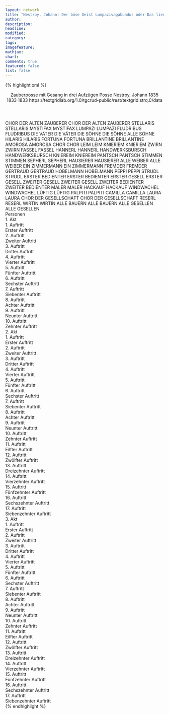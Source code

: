 ```yaml
---
layout: network
title: "Nestroy, Johann: Der böse Geist Lumpazivagabundus oder Das liederliche Kleeblatt (1833)"
author:
description:
headline:
modified:
category:
tags:
imagefeature: 
mathjax: 
chart: 
comments: true
featured: false
list: false
---
```

{% highlight xml %}
<?xml-model href="https://raw.githubusercontent.com/DLiNa/project/master/rules/lina.rnc"?><?xml-model href="https://raw.githubusercontent.com/DLiNa/project/master/rules/lina.sch"?>
<play xmlns="http://lina.digital">
  <header>
    <title>Der böse Geist Lumpazivagabundus oder Das liederliche Kleeblatt</title>
    <subtitle>Zauberposse mit Gesang in drei Aufzügen</subtitle>
    <genretitle>Posse</genretitle>
    <author>Nestroy, Johann</author>
    <date type="print" when="1835">1835</date>
    <date type="premiere" when="1833">1833</date>
    <date type="written" when="1833">1833</date>
    <source>https://textgridlab.org/1.0/tgcrud-public/rest/textgrid:strq.0/data</source>
  </header>
  <personae>
    <character>
      <name>CHOR DER ALTEN ZAUBERER</name>
      <alias xml:id="chor_der_alten_zauberer">
        <name>CHOR DER ALTEN ZAUBERER</name>
      </alias>
    </character>
    <character>
      <name>STELLARIS</name>
      <alias xml:id="stellaris">
        <name>STELLARIS</name>
      </alias>
    </character>
    <character>
      <name>MYSTIFAX</name>
      <alias xml:id="mystifax">
        <name>MYSTIFAX</name>
      </alias>
    </character>
    <character>
      <name>LUMPAZI</name>
      <alias xml:id="lumpazi">
        <name>LUMPAZI</name>
      </alias>
    </character>
    <character>
      <name>FLUDRIBUS</name>
      <alias xml:id="fludribus">
        <name>FLUDRIBUS</name>
      </alias>
    </character>
    <character>
      <name>DIE VÄTER</name>
      <alias xml:id="die_väter">
        <name>DIE VÄTER</name>
      </alias>
    </character>
    <character>
      <name>DIE SÖHNE</name>
      <alias xml:id="die_söhne">
        <name>DIE SÖHNE</name>
      </alias>
      <alias xml:id="alle_söhne">
        <name>ALLE SÖHNE</name>
      </alias>
    </character>
    <character>
      <name>HILARIS</name>
      <alias xml:id="hilaris">
        <name>HILARIS</name>
      </alias>
    </character>
    <character>
      <name>FORTUNA</name>
      <alias xml:id="fortuna">
        <name>FORTUNA</name>
      </alias>
    </character>
    <character>
      <name>BRILLANTINE</name>
      <alias xml:id="brillantine">
        <name>BRILLANTINE</name>
      </alias>
    </character>
    <character>
      <name>AMOROSA</name>
      <alias xml:id="amorosa">
        <name>AMOROSA</name>
      </alias>
    </character>
    <character>
      <name>CHOR</name>
      <alias xml:id="chor">
        <name>CHOR</name>
      </alias>
    </character>
    <character>
      <name>LEIM</name>
      <alias xml:id="leim">
        <name>LEIM</name>
      </alias>
    </character>
    <character>
      <name>KNIERIEM</name>
      <alias xml:id="knieriem">
        <name>KNIERIEM</name>
      </alias>
    </character>
    <character>
      <name>ZWIRN</name>
      <alias xml:id="zwirn">
        <name>ZWIRN</name>
      </alias>
    </character>
    <character>
      <name>FASSEL</name>
      <alias xml:id="fassel">
        <name>FASSEL</name>
      </alias>
    </character>
    <character>
      <name>HANNERL</name>
      <alias xml:id="hannerl">
        <name>HANNERL</name>
      </alias>
    </character>
    <character>
      <name>HANDWERKSBURSCH</name>
      <alias xml:id="handwerksbursch">
        <name>HANDWERKSBURSCH</name>
      </alias>
    </character>
    <character>
      <name>KNIEREIM</name>
      <alias xml:id="kniereim">
        <name>KNIEREIM</name>
      </alias>
    </character>
    <character>
      <name>PANTSCH</name>
      <alias xml:id="pantsch">
        <name>PANTSCH</name>
      </alias>
    </character>
    <character>
      <name>STIMMEN</name>
      <alias xml:id="stimmen">
        <name>STIMMEN</name>
      </alias>
    </character>
    <character>
      <name>SEPHERL</name>
      <alias xml:id="sepherl">
        <name>SEPHERL</name>
      </alias>
    </character>
    <character>
      <name>HAUSIERER</name>
      <alias xml:id="hausierer">
        <name>HAUSIERER</name>
      </alias>
    </character>
    <character>
      <name>ALLE WEIBER</name>
      <alias xml:id="alle_weiber">
        <name>ALLE WEIBER</name>
      </alias>
    </character>
    <character>
      <name>EIN ZIMMERMANN</name>
      <alias xml:id="ein_zimmermann">
        <name>EIN ZIMMERMANN</name>
      </alias>
    </character>
    <character>
      <name>FREMDER</name>
      <alias xml:id="fremder">
        <name>FREMDER</name>
      </alias>
    </character>
    <character>
      <name>GERTRAUD</name>
      <alias xml:id="gertraud">
        <name>GERTRAUD</name>
      </alias>
    </character>
    <character>
      <name>HOBELMANN</name>
      <alias xml:id="hobelmann">
        <name>HOBELMANN</name>
      </alias>
    </character>
    <character>
      <name>PEPPI</name>
      <alias xml:id="peppi">
        <name>PEPPI</name>
      </alias>
    </character>
    <character>
      <name>STRUDL</name>
      <alias xml:id="strudl">
        <name>STRUDL</name>
      </alias>
    </character>
    <character>
      <name>ERSTER BEDIENTER</name>
      <alias xml:id="erster_bedienter">
        <name>ERSTER BEDIENTER</name>
      </alias>
    </character>
    <character>
      <name>ERSTER GESELL</name>
      <alias xml:id="erster_gesell">
        <name>ERSTER GESELL</name>
      </alias>
    </character>
    <character>
      <name>ZWEITER GESELL</name>
      <alias xml:id="zweiter_gesell">
        <name>ZWEITER GESELL</name>
      </alias>
    </character>
    <character>
      <name>ZWEITER BEDIENTER</name>
      <alias xml:id="zweiter_bedienter">
        <name>ZWEITER BEDIENTER</name>
      </alias>
    </character>
    <character>
      <name>MALER</name>
      <alias xml:id="maler">
        <name>MALER</name>
      </alias>
    </character>
    <character>
      <name>HACKAUF</name>
      <alias xml:id="hackauf">
        <name>HACKAUF</name>
      </alias>
    </character>
    <character>
      <name>WINDWACHEL</name>
      <alias xml:id="windwachel">
        <name>WINDWACHEL</name>
      </alias>
    </character>
    <character>
      <name>LÜFTIG</name>
      <alias xml:id="lüftig">
        <name>LÜFTIG</name>
      </alias>
    </character>
    <character>
      <name>PALPITI</name>
      <alias xml:id="palpiti">
        <name>PALPITI</name>
      </alias>
    </character>
    <character>
      <name>CAMILLA</name>
      <alias xml:id="camilla">
        <name>CAMILLA</name>
      </alias>
    </character>
    <character>
      <name>LAURA</name>
      <alias xml:id="laura">
        <name>LAURA</name>
      </alias>
    </character>
    <character>
      <name>CHOR DER GESELLSCHAFT</name>
      <alias xml:id="chor_der_gesellschaft">
        <name>CHOR DER GESELLSCHAFT</name>
      </alias>
    </character>
    <character>
      <name>RESERL</name>
      <alias xml:id="reserl">
        <name>RESERL</name>
      </alias>
    </character>
    <character>
      <name>WIRTIN</name>
      <alias xml:id="wirtin">
        <name>WIRTIN</name>
      </alias>
    </character>
    <character>
      <name>ALLE BAUERN</name>
      <alias xml:id="alle_bauern">
        <name>ALLE BAUERN</name>
      </alias>
    </character>
    <character>
      <name>ALLE GESELLEN</name>
      <alias xml:id="alle_gesellen">
        <name>ALLE GESELLEN</name>
      </alias>
    </character>
  </personae>
  <text>
    <div>
      <head>Personen</head>
    </div>
    <div>
      <head>1. Akt</head>
      <div>
        <head>1. Auftritt</head>
        <div>
          <head>Erster Auftritt</head>
          <sp who="#chor_der_alten_zauberer">
            <amount n="1" unit="speech_acts"/>
            <amount n="34" unit="words"/>
            <amount n="6" unit="lines"/>
            <amount n="190" unit="chars"/>
          </sp>
          <sp who="#stellaris">
            <amount n="4" unit="speech_acts"/>
            <amount n="27" unit="words"/>
            <amount n="4" unit="lines"/>
            <amount n="167" unit="chars"/>
          </sp>
          <sp who="#mystifax">
            <amount n="3" unit="speech_acts"/>
            <amount n="67" unit="words"/>
            <amount n="1" unit="lines"/>
            <amount n="385" unit="chars"/>
          </sp>
        </div>
      </div>
      <div>
        <head>2. Auftritt</head>
        <div>
          <head>Zweiter Auftritt</head>
          <sp who="#lumpazi">
            <amount n="11" unit="speech_acts"/>
            <amount n="260" unit="words"/>
            <amount n="6" unit="lines"/>
            <amount n="1440" unit="chars"/>
          </sp>
          <sp who="#stellaris">
            <amount n="12" unit="speech_acts"/>
            <amount n="100" unit="words"/>
            <amount n="10" unit="lines"/>
            <amount n="630" unit="chars"/>
          </sp>
          <sp who="#fludribus">
            <amount n="5" unit="speech_acts"/>
            <amount n="66" unit="words"/>
            <amount n="4" unit="lines"/>
            <amount n="367" unit="chars"/>
          </sp>
          <sp who="#alle_söhne">
            <amount n="1" unit="speech_acts"/>
            <amount n="5" unit="words"/>
            <amount n="1" unit="lines"/>
            <amount n="27" unit="chars"/>
          </sp>
          <sp who="#die_väter">
            <amount n="1" unit="speech_acts"/>
            <amount n="1" unit="words"/>
            <amount n="1" unit="lines"/>
            <amount n="12" unit="chars"/>
          </sp>
          <sp who="#die_söhne">
            <amount n="4" unit="speech_acts"/>
            <amount n="17" unit="words"/>
            <amount n="4" unit="lines"/>
            <amount n="92" unit="chars"/>
          </sp>
          <sp who="#mystifax">
            <amount n="2" unit="speech_acts"/>
            <amount n="17" unit="words"/>
            <amount n="2" unit="lines"/>
            <amount n="94" unit="chars"/>
          </sp>
          <sp who="#hilaris">
            <amount n="4" unit="speech_acts"/>
            <amount n="34" unit="words"/>
            <amount n="4" unit="lines"/>
            <amount n="198" unit="chars"/>
          </sp>
          <sp who="#fortuna">
            <amount n="3" unit="speech_acts"/>
            <amount n="53" unit="words"/>
            <amount n="2" unit="lines"/>
            <amount n="283" unit="chars"/>
          </sp>
          <sp who="#lumpazi #stellaris #fludribus #alle_söhne #die_väter #mystifax #fortuna #brillantine">
            <amount n="1" unit="speech_acts"/>
            <amount n="1" unit="words"/>
            <amount n="1" unit="lines"/>
            <amount n="4" unit="chars"/>
          </sp>
          <sp who="#brillantine">
            <amount n="1" unit="speech_acts"/>
            <amount n="2" unit="words"/>
            <amount n="1" unit="lines"/>
            <amount n="19" unit="chars"/>
          </sp>
        </div>
      </div>
      <div>
        <head>3. Auftritt</head>
        <div>
          <head>Dritter Auftritt</head>
          <sp who="#fortuna">
            <amount n="3" unit="speech_acts"/>
            <amount n="202" unit="words"/>
            <amount n="1" unit="lines"/>
            <amount n="1183" unit="chars"/>
          </sp>
          <sp who="#brillantine #hilaris">
            <amount n="1" unit="speech_acts"/>
            <amount n="2" unit="words"/>
            <amount n="1" unit="lines"/>
            <amount n="9" unit="chars"/>
          </sp>
          <sp who="#stellaris">
            <amount n="3" unit="speech_acts"/>
            <amount n="107" unit="words"/>
            <amount n="1" unit="lines"/>
            <amount n="645" unit="chars"/>
          </sp>
          <sp who="#mystifax">
            <amount n="1" unit="speech_acts"/>
            <amount n="19" unit="words"/>
            <amount n="106" unit="chars"/>
          </sp>
          <sp who="#amorosa">
            <amount n="2" unit="speech_acts"/>
            <amount n="24" unit="words"/>
            <amount n="2" unit="lines"/>
            <amount n="155" unit="chars"/>
          </sp>
          <sp who="#hilaris">
            <amount n="1" unit="speech_acts"/>
            <amount n="17" unit="words"/>
            <amount n="1" unit="lines"/>
            <amount n="88" unit="chars"/>
          </sp>
          <sp who="#chor">
            <amount n="1" unit="speech_acts"/>
            <amount n="11" unit="words"/>
            <amount n="2" unit="lines"/>
            <amount n="58" unit="chars"/>
          </sp>
        </div>
      </div>
      <div>
        <head>4. Auftritt</head>
        <div>
          <head>Vierter Auftritt</head>
          <sp who="#leim">
            <amount n="6" unit="speech_acts"/>
            <amount n="234" unit="words"/>
            <amount n="2" unit="lines"/>
            <amount n="1279" unit="chars"/>
          </sp>
          <sp who="#knieriem">
            <amount n="5" unit="speech_acts"/>
            <amount n="127" unit="words"/>
            <amount n="12" unit="lines"/>
            <amount n="669" unit="chars"/>
          </sp>
          <sp who="#zwirn">
            <amount n="4" unit="speech_acts"/>
            <amount n="130" unit="words"/>
            <amount n="17" unit="lines"/>
            <amount n="646" unit="chars"/>
          </sp>
          <sp who="#leim #knieriem #zwirn">
            <amount n="1" unit="speech_acts"/>
            <amount n="56" unit="words"/>
            <amount n="10" unit="lines"/>
            <amount n="300" unit="chars"/>
          </sp>
        </div>
      </div>
      <div>
        <head>5. Auftritt</head>
        <div>
          <head>Fünfter Auftritt</head>
          <sp who="#fassel #zwirn #knieriem #leim #hannerl #handwerksbursch">
            <amount n="1" unit="speech_acts"/>
            <amount n="6" unit="words"/>
            <amount n="1" unit="lines"/>
            <amount n="37" unit="chars"/>
          </sp>
          <sp who="#fassel">
            <amount n="9" unit="speech_acts"/>
            <amount n="115" unit="words"/>
            <amount n="7" unit="lines"/>
            <amount n="682" unit="chars"/>
          </sp>
          <sp who="#zwirn">
            <amount n="5" unit="speech_acts"/>
            <amount n="90" unit="words"/>
            <amount n="4" unit="lines"/>
            <amount n="479" unit="chars"/>
          </sp>
          <sp who="#knieriem">
            <amount n="9" unit="speech_acts"/>
            <amount n="158" unit="words"/>
            <amount n="15" unit="lines"/>
            <amount n="941" unit="chars"/>
          </sp>
          <sp who="#leim">
            <amount n="11" unit="speech_acts"/>
            <amount n="144" unit="words"/>
            <amount n="9" unit="lines"/>
            <amount n="804" unit="chars"/>
          </sp>
          <sp who="#hannerl">
            <amount n="1" unit="speech_acts"/>
            <amount n="4" unit="words"/>
            <amount n="1" unit="lines"/>
            <amount n="24" unit="chars"/>
          </sp>
          <sp who="#handwerksbursch">
            <amount n="2" unit="speech_acts"/>
            <amount n="3" unit="words"/>
            <amount n="2" unit="lines"/>
            <amount n="19" unit="chars"/>
          </sp>
          <sp who="#leim #zwirn">
            <amount n="1" unit="speech_acts"/>
            <amount n="2" unit="words"/>
            <amount n="1" unit="lines"/>
            <amount n="12" unit="chars"/>
          </sp>
          <sp who="#kniereim">
            <amount n="1" unit="speech_acts"/>
            <amount n="17" unit="words"/>
            <amount n="1" unit="lines"/>
            <amount n="96" unit="chars"/>
          </sp>
        </div>
      </div>
      <div>
        <head>6. Auftritt</head>
        <div>
          <head>Sechster Auftritt</head>
          <sp who="#leim">
            <amount n="30" unit="speech_acts"/>
            <amount n="738" unit="words"/>
            <amount n="19" unit="lines"/>
            <amount n="3934" unit="chars"/>
          </sp>
          <sp who="#knieriem">
            <amount n="22" unit="speech_acts"/>
            <amount n="273" unit="words"/>
            <amount n="17" unit="lines"/>
            <amount n="1488" unit="chars"/>
          </sp>
          <sp who="#zwirn">
            <amount n="23" unit="speech_acts"/>
            <amount n="466" unit="words"/>
            <amount n="17" unit="lines"/>
            <amount n="2530" unit="chars"/>
          </sp>
          <sp who="#pantsch">
            <amount n="5" unit="speech_acts"/>
            <amount n="75" unit="words"/>
            <amount n="4" unit="lines"/>
            <amount n="423" unit="chars"/>
          </sp>
          <sp who="#stimmen">
            <amount n="1" unit="speech_acts"/>
            <amount n="3" unit="words"/>
            <amount n="1" unit="lines"/>
            <amount n="29" unit="chars"/>
          </sp>
        </div>
      </div>
      <div>
        <head>7. Auftritt</head>
        <div>
          <head>Siebenter Auftritt</head>
          <sp who="#hannerl">
            <amount n="2" unit="speech_acts"/>
            <amount n="24" unit="words"/>
            <amount n="2" unit="lines"/>
            <amount n="116" unit="chars"/>
          </sp>
          <sp who="#sepherl">
            <amount n="3" unit="speech_acts"/>
            <amount n="37" unit="words"/>
            <amount n="2" unit="lines"/>
            <amount n="180" unit="chars"/>
          </sp>
          <sp who="#zwirn">
            <amount n="4" unit="speech_acts"/>
            <amount n="53" unit="words"/>
            <amount n="3" unit="lines"/>
            <amount n="273" unit="chars"/>
          </sp>
          <sp who="#leim">
            <amount n="7" unit="speech_acts"/>
            <amount n="53" unit="words"/>
            <amount n="7" unit="lines"/>
            <amount n="276" unit="chars"/>
          </sp>
          <sp who="#knieriem">
            <amount n="3" unit="speech_acts"/>
            <amount n="32" unit="words"/>
            <amount n="2" unit="lines"/>
            <amount n="187" unit="chars"/>
          </sp>
        </div>
      </div>
      <div>
        <head>8. Auftritt</head>
        <div>
          <head>Achter Auftritt</head>
          <sp who="#hausierer">
            <amount n="10" unit="speech_acts"/>
            <amount n="86" unit="words"/>
            <amount n="9" unit="lines"/>
            <amount n="503" unit="chars"/>
          </sp>
          <sp who="#leim">
            <amount n="13" unit="speech_acts"/>
            <amount n="169" unit="words"/>
            <amount n="11" unit="lines"/>
            <amount n="867" unit="chars"/>
          </sp>
          <sp who="#knieriem">
            <amount n="8" unit="speech_acts"/>
            <amount n="53" unit="words"/>
            <amount n="8" unit="lines"/>
            <amount n="290" unit="chars"/>
          </sp>
          <sp who="#zwirn">
            <amount n="8" unit="speech_acts"/>
            <amount n="105" unit="words"/>
            <amount n="6" unit="lines"/>
            <amount n="541" unit="chars"/>
          </sp>
          <sp who="#hausierer #knieriem #zwirn">
            <amount n="1" unit="speech_acts"/>
            <amount n="1" unit="words"/>
            <amount n="1" unit="lines"/>
            <amount n="3" unit="chars"/>
          </sp>
        </div>
      </div>
      <div>
        <head>9. Auftritt</head>
        <div>
          <head>Neunter Auftritt</head>
          <sp who="#sepherl">
            <amount n="3" unit="speech_acts"/>
            <amount n="31" unit="words"/>
            <amount n="3" unit="lines"/>
            <amount n="168" unit="chars"/>
          </sp>
          <sp who="#leim">
            <amount n="4" unit="speech_acts"/>
            <amount n="33" unit="words"/>
            <amount n="3" unit="lines"/>
            <amount n="189" unit="chars"/>
          </sp>
          <sp who="#zwirn">
            <amount n="2" unit="speech_acts"/>
            <amount n="18" unit="words"/>
            <amount n="2" unit="lines"/>
            <amount n="95" unit="chars"/>
          </sp>
          <sp who="#alle_weiber">
            <amount n="1" unit="speech_acts"/>
            <amount n="5" unit="words"/>
            <amount n="1" unit="lines"/>
            <amount n="27" unit="chars"/>
          </sp>
          <sp who="#ein_zimmermann">
            <amount n="1" unit="speech_acts"/>
            <amount n="5" unit="words"/>
            <amount n="1" unit="lines"/>
            <amount n="30" unit="chars"/>
          </sp>
          <sp who="#knieriem">
            <amount n="1" unit="speech_acts"/>
            <amount n="16" unit="words"/>
            <amount n="1" unit="lines"/>
            <amount n="72" unit="chars"/>
          </sp>
        </div>
      </div>
      <div>
        <head>10. Auftritt</head>
        <div>
          <head>Zehnter Auftritt</head>
          <sp who="#pantsch">
            <amount n="6" unit="speech_acts"/>
            <amount n="61" unit="words"/>
            <amount n="6" unit="lines"/>
            <amount n="365" unit="chars"/>
          </sp>
          <sp who="#leim #knieriem #zwirn #chor">
            <amount n="6" unit="speech_acts"/>
            <amount n="38" unit="words"/>
            <amount n="7" unit="lines"/>
            <amount n="208" unit="chars"/>
          </sp>
          <sp who="#leim">
            <amount n="9" unit="speech_acts"/>
            <amount n="207" unit="words"/>
            <amount n="5" unit="lines"/>
            <amount n="1120" unit="chars"/>
          </sp>
          <sp who="#knieriem">
            <amount n="6" unit="speech_acts"/>
            <amount n="90" unit="words"/>
            <amount n="5" unit="lines"/>
            <amount n="489" unit="chars"/>
          </sp>
          <sp who="#zwirn">
            <amount n="6" unit="speech_acts"/>
            <amount n="56" unit="words"/>
            <amount n="6" unit="lines"/>
            <amount n="295" unit="chars"/>
          </sp>
          <sp who="#zwirn #knieriem">
            <amount n="2" unit="speech_acts"/>
            <amount n="9" unit="words"/>
            <amount n="2" unit="lines"/>
            <amount n="48" unit="chars"/>
          </sp>
          <sp who="#chor">
            <amount n="1" unit="speech_acts"/>
            <amount n="25" unit="words"/>
            <amount n="4" unit="lines"/>
            <amount n="119" unit="chars"/>
          </sp>
        </div>
      </div>
    </div>
    <div>
      <head>2. Akt</head>
      <div>
        <head>1. Auftritt</head>
        <div>
          <head>Erster Auftritt</head>
          <sp who="#fremder">
            <amount n="1" unit="speech_acts"/>
            <amount n="10" unit="words"/>
            <amount n="1" unit="lines"/>
            <amount n="59" unit="chars"/>
          </sp>
          <sp who="#gertraud">
            <amount n="1" unit="speech_acts"/>
            <amount n="18" unit="words"/>
            <amount n="101" unit="chars"/>
          </sp>
        </div>
      </div>
      <div>
        <head>2. Auftritt</head>
        <div>
          <head>Zweiter Auftritt</head>
          <sp who="#hobelmann">
            <amount n="4" unit="speech_acts"/>
            <amount n="101" unit="words"/>
            <amount n="2" unit="lines"/>
            <amount n="555" unit="chars"/>
          </sp>
          <sp who="#fremder">
            <amount n="3" unit="speech_acts"/>
            <amount n="27" unit="words"/>
            <amount n="3" unit="lines"/>
            <amount n="163" unit="chars"/>
          </sp>
        </div>
      </div>
      <div>
        <head>3. Auftritt</head>
        <div>
          <head>Dritter Auftritt</head>
          <sp who="#leim">
            <amount n="5" unit="speech_acts"/>
            <amount n="147" unit="words"/>
            <amount n="4" unit="lines"/>
            <amount n="754" unit="chars"/>
          </sp>
          <sp who="#gertraud">
            <amount n="5" unit="speech_acts"/>
            <amount n="50" unit="words"/>
            <amount n="5" unit="lines"/>
            <amount n="268" unit="chars"/>
          </sp>
        </div>
      </div>
      <div>
        <head>4. Auftritt</head>
        <div>
          <head>Vierter Auftritt</head>
          <sp who="#hobelmann">
            <amount n="2" unit="speech_acts"/>
            <amount n="31" unit="words"/>
            <amount n="1" unit="lines"/>
            <amount n="148" unit="chars"/>
          </sp>
          <sp who="#leim">
            <amount n="2" unit="speech_acts"/>
            <amount n="20" unit="words"/>
            <amount n="2" unit="lines"/>
            <amount n="99" unit="chars"/>
          </sp>
        </div>
      </div>
      <div>
        <head>5. Auftritt</head>
        <div>
          <head>Fünfter Auftritt</head>
          <sp who="#peppi">
            <amount n="3" unit="speech_acts"/>
            <amount n="63" unit="words"/>
            <amount n="1" unit="lines"/>
            <amount n="297" unit="chars"/>
          </sp>
          <sp who="#leim">
            <amount n="1" unit="speech_acts"/>
            <amount n="4" unit="words"/>
            <amount n="1" unit="lines"/>
            <amount n="19" unit="chars"/>
          </sp>
          <sp who="#hobelmann">
            <amount n="1" unit="speech_acts"/>
            <amount n="4" unit="words"/>
            <amount n="1" unit="lines"/>
            <amount n="20" unit="chars"/>
          </sp>
        </div>
      </div>
      <div>
        <head>6. Auftritt</head>
        <div>
          <head>Sechster Auftritt</head>
          <sp who="#leim">
            <amount n="4" unit="speech_acts"/>
            <amount n="62" unit="words"/>
            <amount n="4" unit="lines"/>
            <amount n="299" unit="chars"/>
          </sp>
          <sp who="#hobelmann">
            <amount n="3" unit="speech_acts"/>
            <amount n="109" unit="words"/>
            <amount n="575" unit="chars"/>
          </sp>
        </div>
      </div>
      <div>
        <head>7. Auftritt</head>
        <div>
          <head>Siebenter Auftritt</head>
          <sp who="#hobelmann">
            <amount n="11" unit="speech_acts"/>
            <amount n="235" unit="words"/>
            <amount n="5" unit="lines"/>
            <amount n="1337" unit="chars"/>
          </sp>
          <sp who="#hobelmann #strudl #leim #peppi">
            <amount n="5" unit="speech_acts"/>
            <amount n="10" unit="words"/>
            <amount n="5" unit="lines"/>
            <amount n="62" unit="chars"/>
          </sp>
          <sp who="#strudl">
            <amount n="1" unit="speech_acts"/>
            <amount n="13" unit="words"/>
            <amount n="1" unit="lines"/>
            <amount n="58" unit="chars"/>
          </sp>
          <sp who="#leim">
            <amount n="15" unit="speech_acts"/>
            <amount n="379" unit="words"/>
            <amount n="8" unit="lines"/>
            <amount n="2034" unit="chars"/>
          </sp>
          <sp who="#peppi">
            <amount n="4" unit="speech_acts"/>
            <amount n="31" unit="words"/>
            <amount n="4" unit="lines"/>
            <amount n="167" unit="chars"/>
          </sp>
        </div>
      </div>
      <div>
        <head>8. Auftritt</head>
        <div>
          <head>Achter Auftritt</head>
          <sp who="#zwirn">
            <amount n="1" unit="speech_acts"/>
            <amount n="60" unit="words"/>
            <amount n="323" unit="chars"/>
          </sp>
        </div>
      </div>
      <div>
        <head>9. Auftritt</head>
        <div>
          <head>Neunter Auftritt</head>
          <sp who="#erster_bedienter">
            <amount n="4" unit="speech_acts"/>
            <amount n="38" unit="words"/>
            <amount n="4" unit="lines"/>
            <amount n="213" unit="chars"/>
          </sp>
          <sp who="#zwirn">
            <amount n="10" unit="speech_acts"/>
            <amount n="85" unit="words"/>
            <amount n="10" unit="lines"/>
            <amount n="502" unit="chars"/>
          </sp>
          <sp who="#erster_gesell">
            <amount n="3" unit="speech_acts"/>
            <amount n="16" unit="words"/>
            <amount n="3" unit="lines"/>
            <amount n="87" unit="chars"/>
          </sp>
          <sp who="#zweiter_gesell">
            <amount n="2" unit="speech_acts"/>
            <amount n="13" unit="words"/>
            <amount n="2" unit="lines"/>
            <amount n="69" unit="chars"/>
          </sp>
          <sp who="#zweiter_bedienter">
            <amount n="2" unit="speech_acts"/>
            <amount n="9" unit="words"/>
            <amount n="2" unit="lines"/>
            <amount n="44" unit="chars"/>
          </sp>
        </div>
      </div>
      <div>
        <head>10. Auftritt</head>
        <div>
          <head>Zehnter Auftritt</head>
          <sp who="#maler">
            <amount n="5" unit="speech_acts"/>
            <amount n="70" unit="words"/>
            <amount n="4" unit="lines"/>
            <amount n="383" unit="chars"/>
          </sp>
          <sp who="#zwirn">
            <amount n="5" unit="speech_acts"/>
            <amount n="85" unit="words"/>
            <amount n="2" unit="lines"/>
            <amount n="440" unit="chars"/>
          </sp>
        </div>
      </div>
      <div>
        <head>11. Auftritt</head>
        <div>
          <head>Eilfter Auftritt</head>
          <sp who="#hackauf">
            <amount n="3" unit="speech_acts"/>
            <amount n="78" unit="words"/>
            <amount n="413" unit="chars"/>
          </sp>
          <sp who="#zwirn">
            <amount n="5" unit="speech_acts"/>
            <amount n="29" unit="words"/>
            <amount n="5" unit="lines"/>
            <amount n="185" unit="chars"/>
          </sp>
          <sp who="#maler">
            <amount n="4" unit="speech_acts"/>
            <amount n="41" unit="words"/>
            <amount n="4" unit="lines"/>
            <amount n="220" unit="chars"/>
          </sp>
        </div>
      </div>
      <div>
        <head>12. Auftritt</head>
        <div>
          <head>Zwölfter Auftritt</head>
          <sp who="#zwirn">
            <amount n="1" unit="speech_acts"/>
            <amount n="28" unit="words"/>
            <amount n="168" unit="chars"/>
          </sp>
        </div>
      </div>
      <div>
        <head>13. Auftritt</head>
        <div>
          <head>Dreizehnter Auftritt</head>
          <sp who="#windwachel">
            <amount n="10" unit="speech_acts"/>
            <amount n="108" unit="words"/>
            <amount n="7" unit="lines"/>
            <amount n="599" unit="chars"/>
          </sp>
          <sp who="#lüftig">
            <amount n="4" unit="speech_acts"/>
            <amount n="54" unit="words"/>
            <amount n="3" unit="lines"/>
            <amount n="307" unit="chars"/>
          </sp>
          <sp who="#zwirn">
            <amount n="12" unit="speech_acts"/>
            <amount n="181" unit="words"/>
            <amount n="8" unit="lines"/>
            <amount n="989" unit="chars"/>
          </sp>
        </div>
      </div>
      <div>
        <head>14. Auftritt</head>
        <div>
          <head>Vierzehnter Auftritt</head>
          <sp who="#palpiti">
            <amount n="3" unit="speech_acts"/>
            <amount n="15" unit="words"/>
            <amount n="3" unit="lines"/>
            <amount n="59" unit="chars"/>
          </sp>
          <sp who="#zwirn">
            <amount n="4" unit="speech_acts"/>
            <amount n="54" unit="words"/>
            <amount n="3" unit="lines"/>
            <amount n="281" unit="chars"/>
          </sp>
          <sp who="#windwachel">
            <amount n="1" unit="speech_acts"/>
            <amount n="4" unit="words"/>
            <amount n="1" unit="lines"/>
            <amount n="26" unit="chars"/>
          </sp>
        </div>
      </div>
      <div>
        <head>15. Auftritt</head>
        <div>
          <head>Fünfzehnter Auftritt</head>
          <sp who="#camilla">
            <amount n="5" unit="speech_acts"/>
            <amount n="65" unit="words"/>
            <amount n="4" unit="lines"/>
            <amount n="373" unit="chars"/>
          </sp>
          <sp who="#laura">
            <amount n="4" unit="speech_acts"/>
            <amount n="35" unit="words"/>
            <amount n="4" unit="lines"/>
            <amount n="184" unit="chars"/>
          </sp>
          <sp who="#palpiti">
            <amount n="2" unit="speech_acts"/>
            <amount n="52" unit="words"/>
            <amount n="305" unit="chars"/>
          </sp>
          <sp who="#windwachel">
            <amount n="3" unit="speech_acts"/>
            <amount n="47" unit="words"/>
            <amount n="2" unit="lines"/>
            <amount n="237" unit="chars"/>
          </sp>
        </div>
      </div>
      <div>
        <head>16. Auftritt</head>
        <div>
          <head>Sechszehnter Auftritt</head>
          <sp who="#camilla">
            <amount n="13" unit="speech_acts"/>
            <amount n="85" unit="words"/>
            <amount n="13" unit="lines"/>
            <amount n="484" unit="chars"/>
          </sp>
          <sp who="#zwirn">
            <amount n="21" unit="speech_acts"/>
            <amount n="252" unit="words"/>
            <amount n="16" unit="lines"/>
            <amount n="2069" unit="chars"/>
          </sp>
          <sp who="#windwachel">
            <amount n="6" unit="speech_acts"/>
            <amount n="20" unit="words"/>
            <amount n="6" unit="lines"/>
            <amount n="126" unit="chars"/>
          </sp>
          <sp who="#erster_bedienter">
            <amount n="3" unit="speech_acts"/>
            <amount n="12" unit="words"/>
            <amount n="3" unit="lines"/>
            <amount n="67" unit="chars"/>
          </sp>
          <sp who="#laura">
            <amount n="1" unit="speech_acts"/>
            <amount n="8" unit="words"/>
            <amount n="1" unit="lines"/>
            <amount n="38" unit="chars"/>
          </sp>
        </div>
      </div>
      <div>
        <head>17. Auftritt</head>
        <div>
          <head>Siebenzehnter Auftritt</head>
          <sp who="#chor_der_gesellschaft">
            <amount n="1" unit="speech_acts"/>
            <amount n="26" unit="words"/>
            <amount n="4" unit="lines"/>
            <amount n="157" unit="chars"/>
          </sp>
          <sp who="#zwirn">
            <amount n="15" unit="speech_acts"/>
            <amount n="291" unit="words"/>
            <amount n="44" unit="lines"/>
            <amount n="1498" unit="chars"/>
          </sp>
          <sp who="#lüftig">
            <amount n="5" unit="speech_acts"/>
            <amount n="42" unit="words"/>
            <amount n="4" unit="lines"/>
            <amount n="220" unit="chars"/>
          </sp>
          <sp who="#camilla">
            <amount n="11" unit="speech_acts"/>
            <amount n="118" unit="words"/>
            <amount n="24" unit="lines"/>
            <amount n="610" unit="chars"/>
          </sp>
          <sp who="#laura">
            <amount n="10" unit="speech_acts"/>
            <amount n="147" unit="words"/>
            <amount n="30" unit="lines"/>
            <amount n="773" unit="chars"/>
          </sp>
          <sp who="#chor">
            <amount n="5" unit="speech_acts"/>
            <amount n="53" unit="words"/>
            <amount n="9" unit="lines"/>
            <amount n="273" unit="chars"/>
          </sp>
        </div>
      </div>
    </div>
    <div>
      <head>3. Akt</head>
      <div>
        <head>1. Auftritt</head>
        <div>
          <head>Erster Auftritt</head>
          <sp who="#gertraud">
            <amount n="2" unit="speech_acts"/>
            <amount n="18" unit="words"/>
            <amount n="2" unit="lines"/>
            <amount n="105" unit="chars"/>
          </sp>
          <sp who="#reserl">
            <amount n="2" unit="speech_acts"/>
            <amount n="26" unit="words"/>
            <amount n="2" unit="lines"/>
            <amount n="136" unit="chars"/>
          </sp>
        </div>
      </div>
      <div>
        <head>2. Auftritt</head>
        <div>
          <head>Zweiter Auftritt</head>
          <sp who="#zwirn">
            <amount n="7" unit="speech_acts"/>
            <amount n="81" unit="words"/>
            <amount n="7" unit="lines"/>
            <amount n="421" unit="chars"/>
          </sp>
          <sp who="#gertraud">
            <amount n="3" unit="speech_acts"/>
            <amount n="31" unit="words"/>
            <amount n="3" unit="lines"/>
            <amount n="155" unit="chars"/>
          </sp>
          <sp who="#zwirn #gertraud">
            <amount n="1" unit="speech_acts"/>
            <amount n="2" unit="words"/>
            <amount n="1" unit="lines"/>
            <amount n="9" unit="chars"/>
          </sp>
          <sp who="#reserl">
            <amount n="1" unit="speech_acts"/>
            <amount n="4" unit="words"/>
            <amount n="1" unit="lines"/>
            <amount n="13" unit="chars"/>
          </sp>
          <sp who="#knieriem">
            <amount n="1" unit="speech_acts"/>
            <amount n="11" unit="words"/>
            <amount n="1" unit="lines"/>
            <amount n="63" unit="chars"/>
          </sp>
        </div>
      </div>
      <div>
        <head>3. Auftritt</head>
        <div>
          <head>Dritter Auftritt</head>
          <sp who="#knieriem">
            <amount n="7" unit="speech_acts"/>
            <amount n="107" unit="words"/>
            <amount n="6" unit="lines"/>
            <amount n="612" unit="chars"/>
          </sp>
          <sp who="#zwirn">
            <amount n="6" unit="speech_acts"/>
            <amount n="54" unit="words"/>
            <amount n="5" unit="lines"/>
            <amount n="318" unit="chars"/>
          </sp>
        </div>
      </div>
      <div>
        <head>4. Auftritt</head>
        <div>
          <head>Vierter Auftritt</head>
          <sp who="#hobelmann">
            <amount n="32" unit="speech_acts"/>
            <amount n="493" unit="words"/>
            <amount n="24" unit="lines"/>
            <amount n="2474" unit="chars"/>
          </sp>
          <sp who="#zwirn">
            <amount n="36" unit="speech_acts"/>
            <amount n="403" unit="words"/>
            <amount n="28" unit="lines"/>
            <amount n="2157" unit="chars"/>
          </sp>
          <sp who="#knieriem">
            <amount n="13" unit="speech_acts"/>
            <amount n="83" unit="words"/>
            <amount n="12" unit="lines"/>
            <amount n="457" unit="chars"/>
          </sp>
        </div>
      </div>
      <div>
        <head>5. Auftritt</head>
        <div>
          <head>Fünfter Auftritt</head>
          <sp who="#leim">
            <amount n="4" unit="speech_acts"/>
            <amount n="120" unit="words"/>
            <amount n="3" unit="lines"/>
            <amount n="673" unit="chars"/>
          </sp>
          <sp who="#zwirn">
            <amount n="1" unit="speech_acts"/>
            <amount n="6" unit="words"/>
            <amount n="1" unit="lines"/>
            <amount n="22" unit="chars"/>
          </sp>
          <sp who="#knieriem">
            <amount n="3" unit="speech_acts"/>
            <amount n="30" unit="words"/>
            <amount n="2" unit="lines"/>
            <amount n="147" unit="chars"/>
          </sp>
        </div>
      </div>
      <div>
        <head>6. Auftritt</head>
        <div>
          <head>Sechster Auftritt</head>
          <sp who="#leim">
            <amount n="3" unit="speech_acts"/>
            <amount n="61" unit="words"/>
            <amount n="1" unit="lines"/>
            <amount n="341" unit="chars"/>
          </sp>
          <sp who="#peppi">
            <amount n="2" unit="speech_acts"/>
            <amount n="13" unit="words"/>
            <amount n="2" unit="lines"/>
            <amount n="90" unit="chars"/>
          </sp>
          <sp who="#zwirn">
            <amount n="3" unit="speech_acts"/>
            <amount n="65" unit="words"/>
            <amount n="1" unit="lines"/>
            <amount n="311" unit="chars"/>
          </sp>
          <sp who="#hobelmann">
            <amount n="2" unit="speech_acts"/>
            <amount n="14" unit="words"/>
            <amount n="2" unit="lines"/>
            <amount n="79" unit="chars"/>
          </sp>
        </div>
      </div>
      <div>
        <head>7. Auftritt</head>
        <div>
          <head>Siebenter Auftritt</head>
          <sp who="#knieriem">
            <amount n="11" unit="speech_acts"/>
            <amount n="158" unit="words"/>
            <amount n="7" unit="lines"/>
            <amount n="817" unit="chars"/>
          </sp>
          <sp who="#peppi">
            <amount n="10" unit="speech_acts"/>
            <amount n="164" unit="words"/>
            <amount n="7" unit="lines"/>
            <amount n="837" unit="chars"/>
          </sp>
        </div>
      </div>
      <div>
        <head>8. Auftritt</head>
        <div>
          <head>Achter Auftritt</head>
          <sp who="#knieriem">
            <amount n="1" unit="speech_acts"/>
            <amount n="582" unit="words"/>
            <amount n="56" unit="lines"/>
            <amount n="3319" unit="chars"/>
          </sp>
        </div>
      </div>
      <div>
        <head>9. Auftritt</head>
        <div>
          <head>Neunter Auftritt</head>
          <sp who="#zwirn">
            <amount n="9" unit="speech_acts"/>
            <amount n="167" unit="words"/>
            <amount n="5" unit="lines"/>
            <amount n="920" unit="chars"/>
          </sp>
          <sp who="#reserl">
            <amount n="8" unit="speech_acts"/>
            <amount n="83" unit="words"/>
            <amount n="8" unit="lines"/>
            <amount n="429" unit="chars"/>
          </sp>
        </div>
      </div>
      <div>
        <head>10. Auftritt</head>
        <div>
          <head>Zehnter Auftritt</head>
          <sp who="#leim">
            <amount n="5" unit="speech_acts"/>
            <amount n="104" unit="words"/>
            <amount n="3" unit="lines"/>
            <amount n="568" unit="chars"/>
          </sp>
          <sp who="#zwirn">
            <amount n="5" unit="speech_acts"/>
            <amount n="133" unit="words"/>
            <amount n="2" unit="lines"/>
            <amount n="697" unit="chars"/>
          </sp>
        </div>
      </div>
      <div>
        <head>11. Auftritt</head>
        <div>
          <head>Eilfter Auftritt</head>
          <sp who="#leim">
            <amount n="8" unit="speech_acts"/>
            <amount n="117" unit="words"/>
            <amount n="6" unit="lines"/>
            <amount n="585" unit="chars"/>
          </sp>
          <sp who="#knieriem">
            <amount n="7" unit="speech_acts"/>
            <amount n="56" unit="words"/>
            <amount n="7" unit="lines"/>
            <amount n="280" unit="chars"/>
          </sp>
        </div>
      </div>
      <div>
        <head>12. Auftritt</head>
        <div>
          <head>Zwölfter Auftritt</head>
          <sp who="#knieriem">
            <amount n="1" unit="speech_acts"/>
            <amount n="70" unit="words"/>
            <amount n="349" unit="chars"/>
          </sp>
        </div>
      </div>
      <div>
        <head>13. Auftritt</head>
        <div>
          <head>Dreizehnter Auftritt</head>
          <sp who="#wirtin">
            <amount n="1" unit="speech_acts"/>
            <amount n="34" unit="words"/>
            <amount n="188" unit="chars"/>
          </sp>
          <sp who="#stellaris">
            <amount n="1" unit="speech_acts"/>
            <amount n="34" unit="words"/>
            <amount n="193" unit="chars"/>
          </sp>
        </div>
      </div>
      <div>
        <head>14. Auftritt</head>
        <div>
          <head>Vierzehnter Auftritt</head>
          <sp who="#knieriem">
            <amount n="3" unit="speech_acts"/>
            <amount n="37" unit="words"/>
            <amount n="3" unit="lines"/>
            <amount n="192" unit="chars"/>
          </sp>
          <sp who="#stellaris">
            <amount n="2" unit="speech_acts"/>
            <amount n="25" unit="words"/>
            <amount n="2" unit="lines"/>
            <amount n="112" unit="chars"/>
          </sp>
        </div>
      </div>
      <div>
        <head>15. Auftritt</head>
        <div>
          <head>Fünfzehnter Auftritt</head>
          <sp who="#wirtin">
            <amount n="2" unit="speech_acts"/>
            <amount n="15" unit="words"/>
            <amount n="2" unit="lines"/>
            <amount n="76" unit="chars"/>
          </sp>
          <sp who="#alle_bauern">
            <amount n="1" unit="speech_acts"/>
            <amount n="8" unit="words"/>
            <amount n="1" unit="lines"/>
            <amount n="51" unit="chars"/>
          </sp>
          <sp who="#knieriem">
            <amount n="5" unit="speech_acts"/>
            <amount n="56" unit="words"/>
            <amount n="4" unit="lines"/>
            <amount n="298" unit="chars"/>
          </sp>
          <sp who="#zwirn">
            <amount n="4" unit="speech_acts"/>
            <amount n="37" unit="words"/>
            <amount n="4" unit="lines"/>
            <amount n="175" unit="chars"/>
          </sp>
        </div>
      </div>
      <div>
        <head>16. Auftritt</head>
        <div>
          <head>Sechszehnter Auftritt</head>
          <sp who="#stellaris">
            <amount n="3" unit="speech_acts"/>
            <amount n="73" unit="words"/>
            <amount n="2" unit="lines"/>
            <amount n="405" unit="chars"/>
          </sp>
          <sp who="#zwirn #knieriem">
            <amount n="1" unit="speech_acts"/>
            <amount n="3" unit="words"/>
            <amount n="1" unit="lines"/>
            <amount n="12" unit="chars"/>
          </sp>
          <sp who="#zwirn">
            <amount n="2" unit="speech_acts"/>
            <amount n="6" unit="words"/>
            <amount n="2" unit="lines"/>
            <amount n="46" unit="chars"/>
          </sp>
          <sp who="#knieriem">
            <amount n="1" unit="speech_acts"/>
            <amount n="4" unit="words"/>
            <amount n="1" unit="lines"/>
            <amount n="23" unit="chars"/>
          </sp>
        </div>
      </div>
      <div>
        <head>17. Auftritt</head>
        <div>
          <head>Siebenzehnter Auftritt</head>
          <sp who="#fortuna">
            <amount n="1" unit="speech_acts"/>
            <amount n="24" unit="words"/>
            <amount n="134" unit="chars"/>
          </sp>
          <sp who="#hilaris">
            <amount n="1" unit="speech_acts"/>
            <amount n="5" unit="words"/>
            <amount n="1" unit="lines"/>
            <amount n="22" unit="chars"/>
          </sp>
          <sp who="#amorosa">
            <amount n="3" unit="speech_acts"/>
            <amount n="60" unit="words"/>
            <amount n="2" unit="lines"/>
            <amount n="345" unit="chars"/>
          </sp>
          <sp who="#stellaris">
            <amount n="2" unit="speech_acts"/>
            <amount n="5" unit="words"/>
            <amount n="2" unit="lines"/>
            <amount n="24" unit="chars"/>
          </sp>
          <sp who="#knieriem">
            <amount n="2" unit="speech_acts"/>
            <amount n="33" unit="words"/>
            <amount n="1" unit="lines"/>
            <amount n="198" unit="chars"/>
          </sp>
          <sp who="#zwirn">
            <amount n="2" unit="speech_acts"/>
            <amount n="22" unit="words"/>
            <amount n="2" unit="lines"/>
            <amount n="133" unit="chars"/>
          </sp>
          <sp who="#alle_gesellen #erster_gesell #zweiter_gesell">
            <amount n="1" unit="speech_acts"/>
            <amount n="2" unit="words"/>
            <amount n="1" unit="lines"/>
            <amount n="23" unit="chars"/>
          </sp>
          <sp who="#leim">
            <amount n="1" unit="speech_acts"/>
            <amount n="14" unit="words"/>
            <amount n="111" unit="chars"/>
          </sp>
          <sp who="#fortuna #hilaris #amorosa #stellaris #knieriem #zwirn #alle_gesellen #erster_gesell #zweiter_gesell #leim #chor">
            <amount n="1" unit="speech_acts"/>
            <amount n="1" unit="words"/>
            <amount n="1" unit="lines"/>
            <amount n="6" unit="chars"/>
          </sp>
          <sp who="#chor">
            <amount n="1" unit="speech_acts"/>
            <amount n="29" unit="words"/>
            <amount n="4" unit="lines"/>
            <amount n="160" unit="chars"/>
          </sp>
        </div>
      </div>
    </div>
  </text>
</play>
{% endhighlight %}